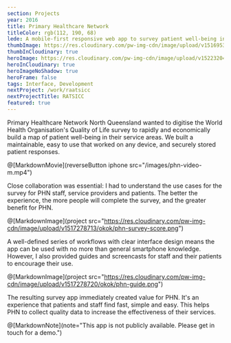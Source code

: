```yaml
---
section: Projects
year: 2016
title: Primary Healthcare Network
titleColor: rgb(112, 190, 68)
lede: A mobile-first responsive web app to survey patient well-being in North Queensland.
thumbImage: https://res.cloudinary.com/pw-img-cdn/image/upload/v1516953097/okok/thumb-phn.jpg
thumbInCloudinary: true
heroImage: https://res.cloudinary.com/pw-img-cdn/image/upload/v1522320430/okok/phn-mobile-screens-ash.png
heroInCloudinary: true
heroImageNoShadow: true
heroFrame: false
tags: Interface, Development
nextProject: /work/raatsicc
nextProjectTitle: RATSICC
featured: true
---
```


Primary Healthcare Network North Queensland wanted to digitise the World Health Organisation's Quality of Life survey to rapidly and economically build a map of patient well-being in their service areas. We built a maintainable, easy to use that worked on any device, and securely stored patient responses.

<!-- @[MarkdownMovie](laptop src="/images/phn-video.mp4") -->

@[MarkdownMovie](reverseButton iphone src="/images/phn-video-m.mp4")

<!-- We built the app using React.js to allow flexible iteration as feedback required it. For example, we can now add offline capability into the app without rewritting it. This may become useful in remote parts of Queensland with intermittent internet coverage. -->

Close collaboration was essential: I had to understand the use cases for the survey for PHN staff, service providers and patients. The better the experience, the more people will complete the survey, and the greater benefit for PHN.

@[MarkdownImage](project src="https://res.cloudinary.com/pw-img-cdn/image/upload/v1517278713/okok/phn-survey-score.png")

<!-- All data collected is anonymous. At survey completion, users are presented with a score that rates their quality of life. Users can share their score by email or SMS. -->

A well-defined series of workflows with clear interface design means the app can be used with no more than general smartphone knowledge. However, I also provided guides and screencasts for staff and their patients to encourage their use.

<!-- > Client quote here” _CEO dude_ -->

@[MarkdownImage](project src="https://res.cloudinary.com/pw-img-cdn/image/upload/v1517278720/okok/phn-guide.png")

<!-- And the app is easily adaptable as we discover further use cases over time.  -->

The resulting survey app immediately created value for PHN. It's an experience that patients and staff find fast, simple and easy. This helps PHN to collect quality data to increase the effectiveness of their services.

@[MarkdownNote](note="This app is not publicly available. Please get in touch for a demo.")
